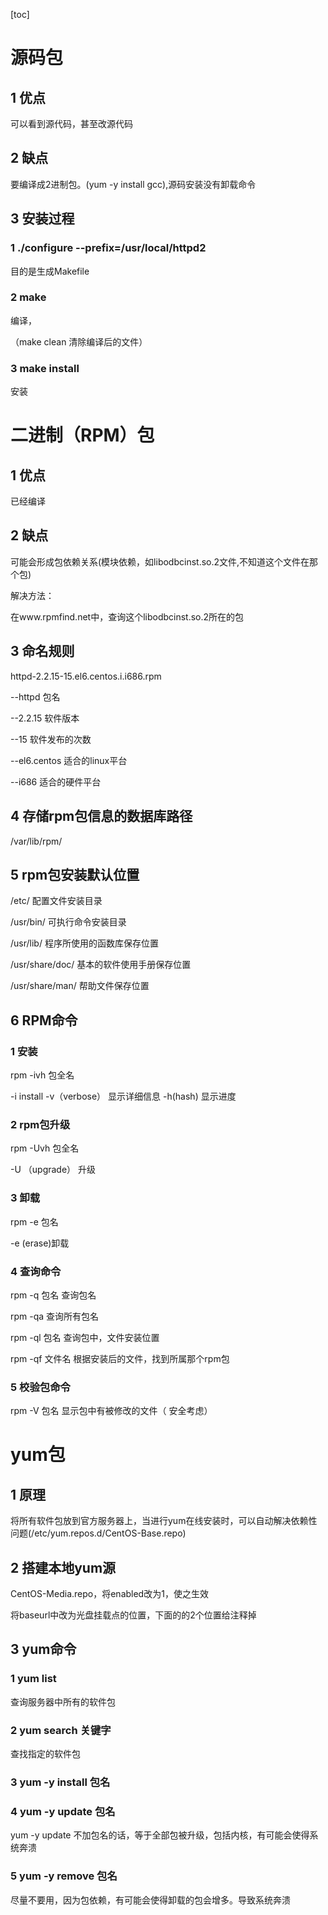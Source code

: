 

[toc]

# 源码包

## 1 优点

可以看到源代码，甚至改源代码

## 2 缺点

要编译成2进制包。(yum -y install gcc),源码安装没有卸载命令

## 3 安装过程

### 1 ./configure --prefix=/usr/local/httpd2

目的是生成Makefile

### 2 make

编译， 

（make clean 清除编译后的文件）

### 3 make install

安装

# 二进制（RPM）包

## 1 优点

已经编译

## 2 缺点

可能会形成包依赖关系(模块依赖，如libodbcinst.so.2文件,不知道这个文件在那个包)

解决方法：

在www.rpmfind.net中，查询这个libodbcinst.so.2所在的包

## 3 命名规则

httpd-2.2.15-15.el6.centos.i.i686.rpm

--httpd  包名

--2.2.15 软件版本

--15 软件发布的次数

--el6.centos 适合的linux平台

--i686      适合的硬件平台

## 4 存储rpm包信息的数据库路径

/var/lib/rpm/

## 5 rpm包安装默认位置

/etc/                                                        配置文件安装目录

/usr/bin/                                                可执行命令安装目录

/usr/lib/                                                  程序所使用的函数库保存位置

/usr/share/doc/                                    基本的软件使用手册保存位置

/usr/share/man/                                   帮助文件保存位置

## 6 RPM命令

### 1 安装

rpm -ivh 包全名

-i  install   -v（verbose） 显示详细信息    -h(hash) 显示进度

### 2 rpm包升级

rpm -Uvh 包全名

-U （upgrade） 升级 

### 3 卸载

rpm -e 包名

-e   (erase)卸载

### 4 查询命令

rpm -q 包名           查询包名

rpm -qa                  查询所有包名

rpm -ql 包名           查询包中，文件安装位置

rpm -qf  文件名     根据安装后的文件，找到所属那个rpm包

### 5 校验包命令

rpm -V 包名    显示包中有被修改的文件（ 安全考虑）

# yum包

## 1 原理

将所有软件包放到官方服务器上，当进行yum在线安装时，可以自动解决依赖性问题(/etc/yum.repos.d/CentOS-Base.repo)

## 2 搭建本地yum源

CentOS-Media.repo，将enabled改为1，使之生效

将baseurl中改为光盘挂载点的位置，下面的的2个位置给注释掉

## 3 yum命令

### 1 yum list 

查询服务器中所有的软件包

### 2 yum search 关键字

查找指定的软件包

### 3 yum -y install  包名

### 4 yum -y update 包名

yum -y update 不加包名的话，等于全部包被升级，包括内核，有可能会使得系统奔溃

### 5 yum -y remove 包名

尽量不要用，因为包依赖，有可能会使得卸载的包会增多。导致系统奔溃

